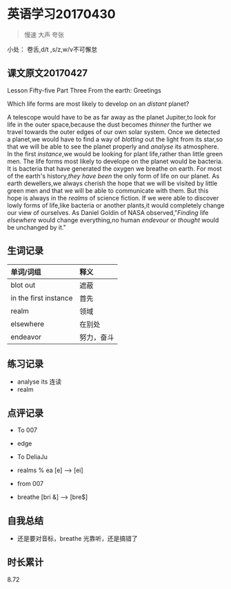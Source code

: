 # 英语学习20170430

> 慢速 大声 夸张

小处： 卷舌,d/t ,s/z,w/v不可懈怠

## 课文原文20170427

Lesson Fifty-five   Part Three   From the earth: Greetings

Which life forms are most likely to develop on an _distant_ planet?

A telescope would have to be as far away as the planet Jupiter,to look for life in the outer space,because the dust becomes _thinner_ the further we travel towards the outer edges of our own solar system.
Once we detected a planet,we would have to find a way of _blotting_ out the light from its star,so that we will be able to see the planet properly and _analyse_ its atmosphere. 
In the first _instance_,we would be looking for plant life,rather than little green men.
The life forms most likely to develope on the planet would be bacteria.
It is bacteria that have generated the oxygen we breathe on earth.
For most of the earth's history,_they have been_ the only form of life on our planet. 
As earth dewellers,we always cherish the hope that we will be visited by little green men and that we will be able to communicate with them.
But this hope is always in the _realms_ of science fiction.
If we were able to discover lowly forms of life,like bacteria or another plants,it would completely change our view of ourselves.
As Daniel Goldin of NASA observed,"_Finding_ life _elsewhere_ would change everything,no human _endevour_ or _thought_ would be unchanged by it."


## 生词记录
| 单词/词组 | 释义  |
| :-----| :------|
| blot out | 遮蔽 |
| in the first instance | 首先 |
| realm | 领域 |
| elsewhere | 在别处 |
| endeavor | 努力，奋斗 | 

## 练习记录
* analyse its 连读
* realm 

## 点评记录
* To 007
 * edge

* To DeliaJu
 * realms % ea [e] --> [ei]

* from 007 
 * breathe [bri &] --> [bre$]
  
## 自我总结
* 还是要对音标，breathe 光靠听，还是搞错了

## 时长累计
8.72
